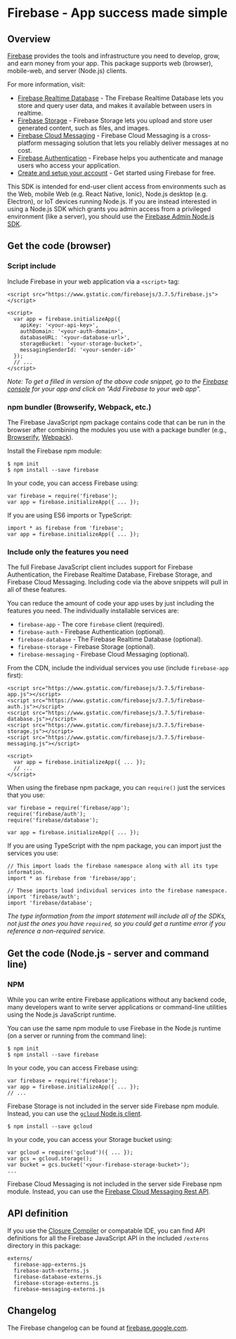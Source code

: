 # Firebase - App success made simple


## Overview

[Firebase](https://firebase.google.com) provides the tools and infrastructure
you need to develop, grow, and earn money from your app. This package supports
web (browser), mobile-web, and server (Node.js) clients.

For more information, visit:

- [Firebase Realtime Database](https://firebase.google.com/docs/database/web/start) -
  The Firebase Realtime Database lets you store and query user data, and makes
  it available between users in realtime.
- [Firebase Storage](https://firebase.google.com/docs/storage/web/start) -
  Firebase Storage lets you upload and store user generated content, such as
  files, and images.
- [Firebase Cloud Messaging](https://firebase.google.com/docs/cloud-messaging/js/client) -
  Firebase Cloud Messaging is a cross-platform messaging solution that lets you
  reliably deliver messages at no cost.
- [Firebase Authentication](https://firebase.google.com/docs/auth/web/manage-users) -
  Firebase helps you authenticate and manage users who access your application.
- [Create and setup your account](https://firebase.google.com/docs/web/setup) -
  Get started using Firebase for free.

This SDK is intended for end-user client access from environments such as the
Web, mobile Web (e.g. React Native, Ionic), Node.js desktop (e.g. Electron), or
IoT devices running Node.js. If you are instead interested in using a Node.js
SDK which grants you admin access from a privileged environment (like a server),
you should use the
[Firebase Admin Node.js SDK](https://firebase.google.com/docs/admin/setup/).

## Get the code (browser)

### Script include

Include Firebase in your web application via a `<script>` tag:

```
<script src="https://www.gstatic.com/firebasejs/3.7.5/firebase.js"></script>

<script>
  var app = firebase.initializeApp({
    apiKey: '<your-api-key>',
    authDomain: '<your-auth-domain>',
    databaseURL: '<your-database-url>',
    storageBucket: '<your-storage-bucket>',
    messagingSenderId: '<your-sender-id>'
  });
  // ...
</script>
```

*Note: To get a filled in version of the above code snippet, go to the
[Firebase console](https://console.firebase.google.com/) for your app and click on "Add
Firebase to your web app".*

### npm bundler (Browserify, Webpack, etc.)

The Firebase JavaScript npm package contains code that can be run in the browser
after combining the modules you use with a package bundler (e.g.,
[Browserify](http://browserify.org/), [Webpack](https://webpack.github.io/)).

Install the Firebase npm module:

```
$ npm init
$ npm install --save firebase
```

In your code, you can access Firebase using:

```
var firebase = require('firebase');
var app = firebase.initializeApp({ ... });
```

If you are using ES6 imports or TypeScript:

```
import * as firebase from 'firebase';
var app = firebase.initializeApp({ ... });
```

### Include only the features you need

The full Firebase JavaScript client includes support for Firebase Authentication, the
Firebase Realtime Database, Firebase Storage, and Firebase Cloud Messaging. Including
code via the above snippets will pull in all of these features.

You can reduce the amount of code your app uses by just including the features
you need. The individually installable services are:

- `firebase-app` - The core `firebase` client (required).
- `firebase-auth` - Firebase Authentication (optional).
- `firebase-database` - The Firebase Realtime Database (optional).
- `firebase-storage` - Firebase Storage (optional).
- `firebase-messaging` - Firebase Cloud Messaging (optional).

From the CDN, include the individual services you use (include `firebase-app`
first):

```
<script src="https://www.gstatic.com/firebasejs/3.7.5/firebase-app.js"></script>
<script src="https://www.gstatic.com/firebasejs/3.7.5/firebase-auth.js"></script>
<script src="https://www.gstatic.com/firebasejs/3.7.5/firebase-database.js"></script>
<script src="https://www.gstatic.com/firebasejs/3.7.5/firebase-storage.js"></script>
<script src="https://www.gstatic.com/firebasejs/3.7.5/firebase-messaging.js"></script>

<script>
  var app = firebase.initializeApp({ ... });
  // ...
</script>
```

When using the firebase npm package, you can `require()` just the services that
you use:

```
var firebase = require('firebase/app');
require('firebase/auth');
require('firebase/database');

var app = firebase.initializeApp({ ... });
```

If you are using TypeScript with the npm package, you can import just the
services you use:

```
// This import loads the firebase namespace along with all its type information.
import * as firebase from 'firebase/app';

// These imports load individual services into the firebase namespace.
import 'firebase/auth';
import 'firebase/database';
```

_The type information from the import statement will include all of the SDKs,
not just the ones you have `required`, so you could get a runtime error if you
reference a non-required service._

## Get the code (Node.js - server and command line)

### NPM

While you can write entire Firebase applications without any backend code, many
developers want to write server applications or command-line utilities using the
Node.js JavaScript runtime.

You can use the same npm module to use Firebase in the Node.js runtime (on a
server or running from the command line):

```
$ npm init
$ npm install --save firebase
```

In your code, you can access Firebase using:

```
var firebase = require('firebase');
var app = firebase.initializeApp({ ... });
// ...
```

Firebase Storage is not included in the server side Firebase npm module.
Instead, you can use the
[`gcloud` Node.js client](https://googlecloudplatform.github.io/gcloud-node).

```
$ npm install --save gcloud
```

In your code, you can access your Storage bucket using:

```
var gcloud = require('gcloud')({ ... });
var gcs = gcloud.storage();
var bucket = gcs.bucket('<your-firebase-storage-bucket>');
...
```

Firebase Cloud Messaging is not included in the server side Firebase npm module.
Instead, you can use the
[Firebase Cloud Messaging Rest API](https://firebase.google.com/docs/cloud-messaging/send-message).

## API definition

If you use the
[Closure Compiler](https://developers.google.com/closure/compiler/) or
compatable IDE, you can find API definitions for all the Firebase JavaScript API
in the included `/externs` directory in this package:

```
externs/
  firebase-app-externs.js
  firebase-auth-externs.js
  firebase-database-externs.js
  firebase-storage-externs.js
  firebase-messaging-externs.js
```

## Changelog

The Firebase changelog can be found at
[firebase.google.com](https://firebase.google.com/support/release-notes/js).
